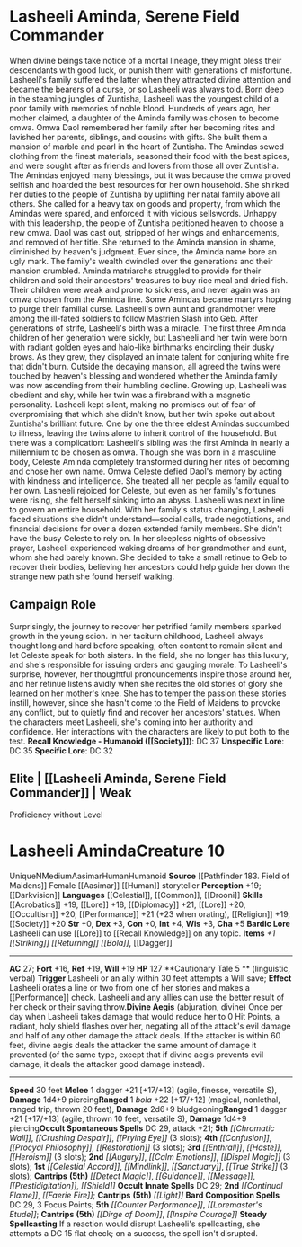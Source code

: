 ﻿---
ac: '27'
alignment: N
all_resistance: null
burrow_speed: null
charisma: '+5'
climb_speed: null
constitution: '+0'
creature_ability:
- Bardic Lore
- Cautionary Tale
- Divine Aegis
- Steady Spellcasting
creature_family: null
description: "When divine beings take notice of a mortal lineage, they might bless\
  \ their descendants with good luck, or punish them with generations of misfortune.\
  \ Lasheeli's family suffered the latter when they attracted divine attention and\
  \ became the bearers of a curse, or so Lasheeli was always told. Born deep in the\
  \ steaming jungles of Zuntisha, Lasheeli was the youngest child of a poor family\
  \ with memories of noble blood. Hundreds of years ago, her mother claimed, a daughter\
  \ of the Aminda family was chosen to become omwa. Omwa Daol remembered her family\
  \ after her becoming rites and lavished her parents, siblings, and cousins with\
  \ gifts. She built them a mansion of marble and pearl in the heart of Zuntisha.\
  \ The Amindas sewed clothing from the finest materials, seasoned their food with\
  \ the best spices, and were sought after as friends and lovers from those all over\
  \ Zuntisha.<br/><br/> The Amindas enjoyed many blessings, but it was because the\
  \ omwa proved selfish and hoarded the best resources for her own household. She\
  \ shirked her duties to the people of Zuntisha by uplifting her natal family above\
  \ all others. She called for a heavy tax on goods and property, from which the Amindas\
  \ were spared, and enforced it with vicious sellswords. Unhappy with this leadership,\
  \ the people of Zuntisha petitioned heaven to choose a new omwa. Daol was cast out,\
  \ stripped of her wings and enhancements, and removed of her title. She returned\
  \ to the Aminda mansion in shame, diminished by heaven's judgment.<br/><br/> Ever\
  \ since, the Aminda name bore an ugly mark. The family's wealth dwindled over the\
  \ generations and their mansion crumbled. Aminda matriarchs struggled to provide\
  \ for their children and sold their ancestors' treasures to buy rice meal and dried\
  \ fish. Their children were weak and prone to sickness, and never again was an omwa\
  \ chosen from the Aminda line. Some Amindas became martyrs hoping to purge their\
  \ familial curse. Lasheeli's own aunt and grandmother were among the ill-fated soldiers\
  \ to follow Mastrien Slash into Geb.<br/><br/> After generations of strife, Lasheeli's\
  \ birth was a miracle. The first three Aminda children of her generation were sickly,\
  \ but Lasheeli and her twin were born with radiant golden eyes and halo-like birthmarks\
  \ encircling their dusky brows. As they grew, they displayed an innate talent for\
  \ conjuring white fire that didn't burn. Outside the decaying mansion, all agreed\
  \ the twins were touched by heaven's blessing and wondered whether the Aminda family\
  \ was now ascending from their humbling decline.<br/><br/> Growing up, Lasheeli\
  \ was obedient and shy, while her twin was a firebrand with a magnetic personality.\
  \ Lasheeli kept silent, making no promises out of fear of overpromising that which\
  \ she didn't know, but her twin spoke out about Zuntisha's brilliant future. One\
  \ by one the three eldest Amindas succumbed to illness, leaving the twins alone\
  \ to inherit control of the household. But there was a complication: Lasheeli's\
  \ sibling was the first Aminda in nearly a millennium to be chosen as omwa. Though\
  \ she was born in a masculine body, Celeste Aminda completely transformed during\
  \ her rites of becoming and chose her own name. Omwa Celeste defied Daol's memory\
  \ by acting with kindness and intelligence. She treated all her people as family\
  \ equal to her own.<br/><br/> Lasheeli rejoiced for Celeste, but even as her family's\
  \ fortunes were rising, she felt herself sinking into an abyss. Lasheeli was next\
  \ in line to govern an entire household. With her family's status changing, Lasheeli\
  \ faced situations she didn't understand\u2014social calls, trade negotiations,\
  \ and financial decisions for over a dozen extended family members. She didn't have\
  \ the busy Celeste to rely on. In her sleepless nights of obsessive prayer, Lasheeli\
  \ experienced waking dreams of her grandmother and aunt, whom she had barely known.\
  \ She decided to take a small retinue to Geb to recover their bodies, believing\
  \ her ancestors could help guide her down the strange new path she found herself\
  \ walking."
dexterity: '+3'
element: null
fly_speed: null
fortitude: '+16'
hp: '127'
id: '2099'
immunity: null
intelligence: '+4'
land_speed: '30'
language:
- '[[DATABASE/language/Celestial|Celestial]]'
- '[[DATABASE/language/Common|Common]]'
- '[[DATABASE/language/Drooni|Drooni]]'
level: '10'
max_speed: '30'
name: Lasheeli Aminda
perception: '+19'
rarity: Unique
reflex: '+19'
resistance: null
rus_type_level: null
sense:
- '[[DATABASE/monsterability/Darkvision|darkvision]]'
size: Medium
skill:
- '[[DATABASE/skill/Acrobatics|Acrobatics]] +19'
- '[[DATABASE/skill/Lore|BardicLore]] +18'
- '[[DATABASE/skill/Diplomacy|Diplomacy]] +21'
- '[[DATABASE/skill/Lore|Holomog Lore]] +20'
- '[[DATABASE/skill/Occultism|Occultism]] +20'
- '[[DATABASE/skill/Performance|Performance]] +21'
- '[[DATABASE/skill/Religion|Religion]] +19'
- '[[DATABASE/skill/Society|Society]] +20'
source: '[[DATABASE/source/Pathfinder 183. Field of Maidens|Pathfinder #183: Field
  of Maidens]]'
speed:
- 30 feet
spell:
- '[[DATABASE/spell/Augury|Augury]]'
- '[[DATABASE/spell/Calm Emotions|CalmEmotions]]'
- '[[DATABASE/spell/Celestial Accord|Celestial Accord]]'
- '[[DATABASE/spell/Chromatic Wall|Chromatic Wall]]'
- '[[DATABASE/spell/Confusion|Confusion]]'
- '[[DATABASE/spell/Continual Flame|Continual Flame]]'
- '[[DATABASE/spell/Counter Performance|Counter Performance]]'
- '[[DATABASE/spell/Crushing Despair|Crushing Despair]]'
- '[[DATABASE/spell/Detect Magic|Detect Magic]]'
- '[[DATABASE/spell/Dirge of Doom|Dirge of Doom]]'
- '[[DATABASE/spell/Dispel Magic|Dispel Magic]]'
- '[[DATABASE/spell/Enthrall|Enthrall]]'
- '[[DATABASE/spell/Faerie Fire|Faerie Fire]]'
- '[[DATABASE/spell/Guidance|Guidance]]'
- '[[DATABASE/spell/Haste|Haste]]'
- '[[DATABASE/spell/Heroism|Heroism]]'
- '[[DATABASE/spell/Inspire Courage|InspireCourage]]'
- '[[DATABASE/spell/Light|Light]]'
- '[[DATABASE/spell/Loremaster''s Etude|Loremaster''s Etude]]'
- '[[DATABASE/spell/Message|Message]]'
- '[[DATABASE/spell/Mindlink|Mindlink]]'
- '[[DATABASE/spell/Prestidigitation|Prestidigitation]]'
- '[[DATABASE/spell/Procyal Philosophy|Procyal Philosophy]]'
- '[[DATABASE/spell/Prying Eye|Prying Eye]]'
- '[[DATABASE/spell/Restoration|Restoration]]'
- '[[DATABASE/spell/Sanctuary|Sanctuary]]'
- '[[DATABASE/spell/Shield|Shield]]'
- '[[DATABASE/spell/True Strike|TrueStrike]]'
strength: '+0'
strength_req: '0'
strongest_save:
- Reflex
- Will
swim_speed: null
trait:
- '[[DATABASE/trait/Aasimar|Aasimar]]'
- '[[DATABASE/trait/Human|Human]]'
- '[[DATABASE/trait/Humanoid|Humanoid]]'
- '[[DATABASE/trait/Unique|Unique]]'
type: Creature
vision: Darkvision
weakest_save:
- Fortitude
weakness: null
will: '+19'
wisdom: '+3'

---
# Lasheeli Aminda, Serene Field Commander

When divine beings take notice of a mortal lineage, they might bless their descendants with good luck, or punish them with generations of misfortune. Lasheeli's family suffered the latter when they attracted divine attention and became the bearers of a curse, or so Lasheeli was always told. Born deep in the steaming jungles of Zuntisha, Lasheeli was the youngest child of a poor family with memories of noble blood. Hundreds of years ago, her mother claimed, a daughter of the Aminda family was chosen to become omwa. Omwa Daol remembered her family after her becoming rites and lavished her parents, siblings, and cousins with gifts. She built them a mansion of marble and pearl in the heart of Zuntisha. The Amindas sewed clothing from the finest materials, seasoned their food with the best spices, and were sought after as friends and lovers from those all over Zuntisha.
 The Amindas enjoyed many blessings, but it was because the omwa proved selfish and hoarded the best resources for her own household. She shirked her duties to the people of Zuntisha by uplifting her natal family above all others. She called for a heavy tax on goods and property, from which the Amindas were spared, and enforced it with vicious sellswords. Unhappy with this leadership, the people of Zuntisha petitioned heaven to choose a new omwa. Daol was cast out, stripped of her wings and enhancements, and removed of her title. She returned to the Aminda mansion in shame, diminished by heaven's judgment.
 Ever since, the Aminda name bore an ugly mark. The family's wealth dwindled over the generations and their mansion crumbled. Aminda matriarchs struggled to provide for their children and sold their ancestors' treasures to buy rice meal and dried fish. Their children were weak and prone to sickness, and never again was an omwa chosen from the Aminda line. Some Amindas became martyrs hoping to purge their familial curse. Lasheeli's own aunt and grandmother were among the ill-fated soldiers to follow Mastrien Slash into Geb.
 After generations of strife, Lasheeli's birth was a miracle. The first three Aminda children of her generation were sickly, but Lasheeli and her twin were born with radiant golden eyes and halo-like birthmarks encircling their dusky brows. As they grew, they displayed an innate talent for conjuring white fire that didn't burn. Outside the decaying mansion, all agreed the twins were touched by heaven's blessing and wondered whether the Aminda family was now ascending from their humbling decline.
 Growing up, Lasheeli was obedient and shy, while her twin was a firebrand with a magnetic personality. Lasheeli kept silent, making no promises out of fear of overpromising that which she didn't know, but her twin spoke out about Zuntisha's brilliant future. One by one the three eldest Amindas succumbed to illness, leaving the twins alone to inherit control of the household. But there was a complication: Lasheeli's sibling was the first Aminda in nearly a millennium to be chosen as omwa. Though she was born in a masculine body, Celeste Aminda completely transformed during her rites of becoming and chose her own name. Omwa Celeste defied Daol's memory by acting with kindness and intelligence. She treated all her people as family equal to her own.
 Lasheeli rejoiced for Celeste, but even as her family's fortunes were rising, she felt herself sinking into an abyss. Lasheeli was next in line to govern an entire household. With her family's status changing, Lasheeli faced situations she didn't understand—social calls, trade negotiations, and financial decisions for over a dozen extended family members. She didn't have the busy Celeste to rely on. In her sleepless nights of obsessive prayer, Lasheeli experienced waking dreams of her grandmother and aunt, whom she had barely known. She decided to take a small retinue to Geb to recover their bodies, believing her ancestors could help guide her down the strange new path she found herself walking.

## Campaign Role

Surprisingly, the journey to recover her petrified family members sparked growth in the young scion. In her taciturn childhood, Lasheeli always thought long and hard before speaking, often content to remain silent and let Celeste speak for both sisters. In the field, she no longer has this luxury, and she's responsible for issuing orders and gauging morale. To Lasheeli's surprise, however, her thoughtful pronouncements inspire those around her, and her retinue listens avidly when she recites the old stories of glory she learned on her mother's knee. She has to temper the passion these stories instill, however, since she hasn't come to the Field of Maidens to provoke any conflict, but to quietly find and recover her ancestors' statues. When the characters meet Lasheeli, she's coming into her authority and confidence. Her interactions with the characters are likely to put both to the test.
**Recall Knowledge - Humanoid ([[Society]])**: DC 37
**Unspecific Lore**: DC 35
**Specific Lore**: DC 32

## Elite | [[Lasheeli Aminda, Serene Field Commander]] | Weak
Proficiency without Level

# Lasheeli Aminda<span class="item-type">Creature 10</span>

<span class="trait-unique item-trait">Unique</span><span class="trait-alignment item-trait">N</span><span class="trait-size item-trait">Medium</span><span class="item-trait">Aasimar</span><span class="item-trait">Human</span><span class="item-trait">Humanoid</span>
**Source** [[Pathfinder 183. Field of Maidens]]
Female [[Aasimar]] [[Human]] storyteller
**Perception** +19; [[Darkvision]]
**Languages** [[Celestial]], [[Common]], [[Drooni]]
**Skills** [[Acrobatics]] +19, [[Lore]] +18, [[Diplomacy]] +21, [[Lore]] +20, [[Occultism]] +20, [[Performance]] +21 (+23 when orating), [[Religion]] +19, [[Society]] +20
**Str** +0, **Dex** +3, **Con** +0, **Int** +4, **Wis** +3, **Cha** +5
**Bardic Lore** Lasheeli can use [[Lore]] to [[Recall Knowledge]] on any topic.
**Items** _+1 [[Striking]] [[Returning]] [[Bola]]_, [[Dagger]]

---
**AC** 27; **Fort** +16, **Ref** +19, **Will** +19
**HP** 127
<span class="in-box-ability">**Cautionary Tale <span class="action-icon">5</span> ** (linguistic, verbal) **Trigger** Lasheeli or an ally within 30 feet attempts a Will save; **Effect** Lasheeli orates a line or two from one of her stories and makes a [[Performance]] check. Lasheeli and any allies can use the better result of her check or their saving throw.</span><span class="in-box-ability">**Divine Aegis** (abjuration, divine) Once per day when Lasheeli takes damage that would reduce her to 0 Hit Points, a radiant, holy shield flashes over her, negating all of the attack's evil damage and half of any other damage the attack deals. If the attacker is within 60 feet, divine aegis deals the attacker the same amount of damage it prevented (of the same type, except that if divine aegis prevents evil damage, it deals the attacker good damage instead).</span>

---
**Speed** 30 feet
<span class="in-box-ability">**Melee** <span class="action-icon">1</span> dagger +21 [+17/+13] (agile, finesse, versatile S), **Damage** 1d4+9 piercing</span><span class="in-box-ability">**Ranged** <span class="action-icon">1</span> _bola_ +22 [+17/+12] (magical, nonlethal, ranged trip, thrown 20 feet), **Damage** 2d6+9 bludgeoning</span><span class="in-box-ability">**Ranged** <span class="action-icon">1</span> dagger +21 [+17/+13] (agile, thrown 10 feet, versatile S), **Damage** 1d4+9 piercing</span>**Occult Spontaneous Spells** DC 29, attack +21; **5th** _[[Chromatic Wall]]_, _[[Crushing Despair]]_, _[[Prying Eye]]_ (3 slots); **4th** _[[Confusion]]_, _[[Procyal Philosophy]]_, _[[Restoration]]_ (3 slots); **3rd** _[[Enthrall]]_, _[[Haste]]_, _[[Heroism]]_ (3 slots); **2nd** _[[Augury]]_, _[[Calm Emotions]]_, _[[Dispel Magic]]_ (3 slots); **1st** _[[Celestial Accord]]_, _[[Mindlink]]_, _[[Sanctuary]]_, _[[True Strike]]_ (3 slots); **Cantrips** **(5th)** _[[Detect Magic]]_, _[[Guidance]]_, _[[Message]]_, _[[Prestidigitation]]_, _[[Shield]]_
**Occult Innate Spells** DC 29; **2nd** _[[Continual Flame]]_, _[[Faerie Fire]]_; **Cantrips** **(5th)** _[[Light]]_
**Bard Composition Spells** DC 29, 3 Focus Points; **5th** _[[Counter Performance]]_, _[[Loremaster's Etude]]_; **Cantrips** **(5th)** _[[Dirge of Doom]]_, _[[Inspire Courage]]_
<span class="in-box-ability">**Steady Spellcasting** If a reaction would disrupt Lasheeli's spellcasting, she attempts a DC 15 flat check; on a success, the spell isn't disrupted.</span>